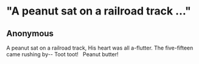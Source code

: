 # "A peanut sat on a railroad track ..."
## Anonymous
A peanut sat on a railroad track,
His heart was all a-flutter.
The five-fifteen came rushing by--
Toot toot!   Peanut butter!
